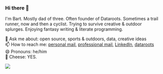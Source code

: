 ### Hi there 👋

I'm Bart. Mostly dad of three. Often founder of Dataroots.  Sometimes a trail runner, now and then a cyclist. Trying to survive creative & outdoor splurges. Enjoying fantasy writing & literate programming.

💬 Ask me about: open source, sports & outdoors, data, creative ideas  
📫 How to reach me: [personal mail](mailto:bartsmeets86@gmail.com), [professional mail](mailto:bart@dataroots.io), [LinkedIn](https://www.linkedin.com/in/bartsmeets/), [dataroots](https://dataroots.io)  
😄 Pronouns: he/him  
🧀 Cheese: YES.

![](https://github-readme-stats.vercel.app/api?username=bart6114&count_private=true&theme=blue-green&show_icons=true)
